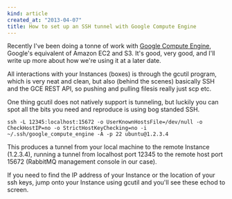 ```yaml
---
kind: article
created_at: "2013-04-07"
title: How to set up an SSH tunnel with Google Compute Engine
---
```

Recently I've been doing a tonne of work with [Google Compute Engine](https://cloud.google.com/products/compute-engine), Google's equivalent of Amazon EC2 and S3.  It's good, very good, and I'll write up more about how we're using it at a later date.

All interactions with your Instances (boxes) is through the gcutil program, which is very neat and clean, but also (behind the scenes) basically SSH and the GCE REST API, so pushing and pulling filesis really just scp etc.

One thing gcutil does not natively support is tunneling, but luckily you can spot all the bits you need and reproduce is using bog standed SSH.

    ssh -L 12345:localhost:15672 -o UserKnownHostsFile=/dev/null -o CheckHostIP=no -o StrictHostKeyChecking=no -i ~/.ssh/google_compute_engine -A -p 22 ubuntu@1.2.3.4

 This produces a tunnel from your local machine to the remote Instance (1.2.3.4), running a tunnel from localhost port 12345 to the remote host port 15672 (RabbitMQ management console in our case).

 If you need to find the IP address of your Instance or the location of your ssh keys, jump onto your Instance using gcutil and you'll see these echod to screen.

